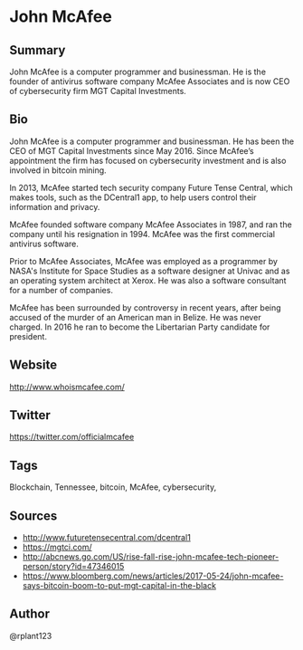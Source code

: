 # John McAfee
 
## Summary
John McAfee is a computer programmer and businessman. He is the founder of antivirus software company McAfee Associates and is now CEO of cybersecurity firm MGT Capital Investments.

## Bio
John McAfee is a computer programmer and businessman. He has been the CEO of MGT Capital Investments since May 2016. Since McAfee’s appointment the firm has focused on cybersecurity investment and is also involved in bitcoin mining.

In 2013, McAfee started tech security company Future Tense Central, which makes tools, such as the DCentral1 app, to help users control their information and privacy.

McAfee founded software company McAfee Associates in 1987, and ran the company until his resignation in 1994. McAfee was the first commercial antivirus software.

Prior to McAfee Associates, McAfee was employed as a programmer by NASA's Institute for Space Studies as a software designer at Univac and as an operating system architect at Xerox. He was also a software consultant for a number of companies. 

McAfee has been surrounded by controversy in recent years, after being accused of the murder of an American man in Belize. He was never charged. In 2016 he ran to become the Libertarian Party candidate for president. 

## Website
http://www.whoismcafee.com/

## Twitter
https://twitter.com/officialmcafee

## Tags
Blockchain, Tennessee, bitcoin, McAfee, cybersecurity,

## Sources
* http://www.futuretensecentral.com/dcentral1
* https://mgtci.com/
* http://abcnews.go.com/US/rise-fall-rise-john-mcafee-tech-pioneer-person/story?id=47346015
* https://www.bloomberg.com/news/articles/2017-05-24/john-mcafee-says-bitcoin-boom-to-put-mgt-capital-in-the-black

## Author
@rplant123
